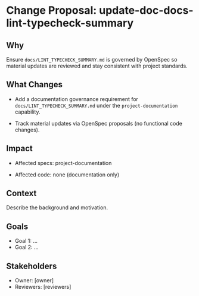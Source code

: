 # Change Proposal: update-doc-docs-lint-typecheck-summary

## Why

Ensure `docs/LINT_TYPECHECK_SUMMARY.md` is governed by OpenSpec so material updates are reviewed and stay consistent with project standards.

## What Changes

- Add a documentation governance requirement for `docs/LINT_TYPECHECK_SUMMARY.md` under the `project-documentation` capability.

- Track material updates via OpenSpec proposals (no functional code changes).

## Impact

- Affected specs: project-documentation

- Affected code: none (documentation only)

## Context

Describe the background and motivation.


## Goals

- Goal 1: ...
- Goal 2: ...


## Stakeholders

- Owner: [owner]
- Reviewers: [reviewers]

